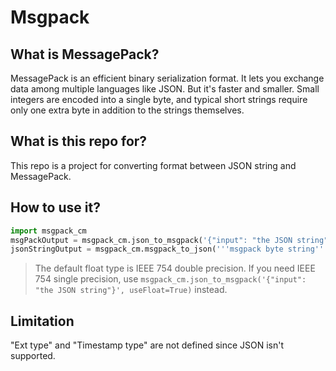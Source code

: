# Msgpack

## What is MessagePack?

MessagePack is an efficient binary serialization format. It lets you exchange data among multiple languages like JSON. But it's faster and smaller. Small integers are encoded into a single byte, and typical short strings require only one extra byte in addition to the strings themselves.

## What is this repo for?

This repo is a project for converting format between JSON string and MessagePack.

## How to use it?

```python
import msgpack_cm
msgPackOutput = msgpack_cm.json_to_msgpack('{"input": "the JSON string"}')
jsonStringOutput = msgpack_cm.msgpack_to_json('''msgpack byte string''')
```

> The default float type is IEEE 754 double precision. If you need IEEE 754 single precision, use `msgpack_cm.json_to_msgpack('{"input": "the JSON string"}', useFloat=True)` instead.
> 

## Limitation

"Ext type" and "Timestamp type" are not defined since JSON isn't supported.